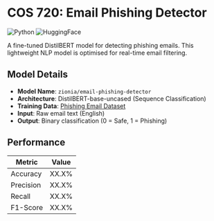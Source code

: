 # COS 720: Email Phishing Detector

![Python](https://img.shields.io/badge/Python-3.8%2B-blue)
![HuggingFace](https://img.shields.io/badge/%F0%9F%A4%97-HuggingFace-yellow)

A fine-tuned DistilBERT model for detecting phishing emails. This lightweight NLP model is optimised for real-time email filtering.

## Model Details

- **Model Name**: `zionia/email-phishing-detector`
- **Architecture**: DistilBERT-base-uncased (Sequence Classification)
- **Training Data**: [Phishing Email Dataset](https://huggingface.co/datasets/zionia/phishing-emails) 
- **Input**: Raw email text (English)
- **Output**: Binary classification (0 = Safe, 1 = Phishing)

## Performance

| Metric       | Value  |
|--------------|--------|
| Accuracy     | XX.X%  |
| Precision    | XX.X%  |
| Recall       | XX.X%  |
| F1-Score     | XX.X%  |


